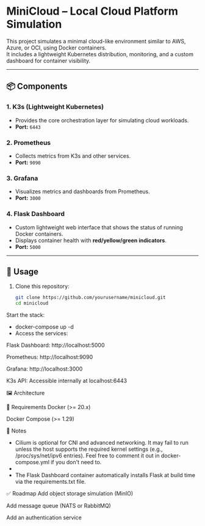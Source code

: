 # MiniCloud – Local Cloud Platform Simulation

This project simulates a minimal cloud-like environment similar to AWS, Azure, or OCI, using Docker containers.  
It includes a lightweight Kubernetes distribution, monitoring, and a custom dashboard for container visibility.

---

## 📦 Components

### 1. **K3s (Lightweight Kubernetes)**
- Provides the core orchestration layer for simulating cloud workloads.
- **Port:** `6443`

### 2. **Prometheus**
- Collects metrics from K3s and other services.
- **Port:** `9090`

### 3. **Grafana**
- Visualizes metrics and dashboards from Prometheus.
- **Port:** `3000`

### 4. **Flask Dashboard**
- Custom lightweight web interface that shows the status of running Docker containers.
- Displays container health with **red/yellow/green indicators**.
- **Port:** `5000`

---

## 🚀 Usage

1. Clone this repository:
   ```bash
   git clone https://github.com/yourusername/minicloud.git
   cd minicloud
Start the stack:
  - docker-compose up -d
  - Access the services:

Flask Dashboard: http://localhost:5000

Prometheus: http://localhost:9090

Grafana: http://localhost:3000

K3s API: Accessible internally at localhost:6443

🖼 Architecture

🔧 Requirements
Docker (>= 20.x)

Docker Compose (>= 1.29)

📝 Notes
- Cilium is optional for CNI and advanced networking. It may fail to run unless the host supports the required kernel settings (e.g., /proc/sys/net/ipv6 entries). Feel free to comment it out in docker-compose.yml if you don't need to.
- 
- The Flask Dashboard container automatically installs Flask at build time via the requirements.txt file.

✅ Roadmap
Add object storage simulation (MinIO)

Add message queue (NATS or RabbitMQ)

Add an authentication service
